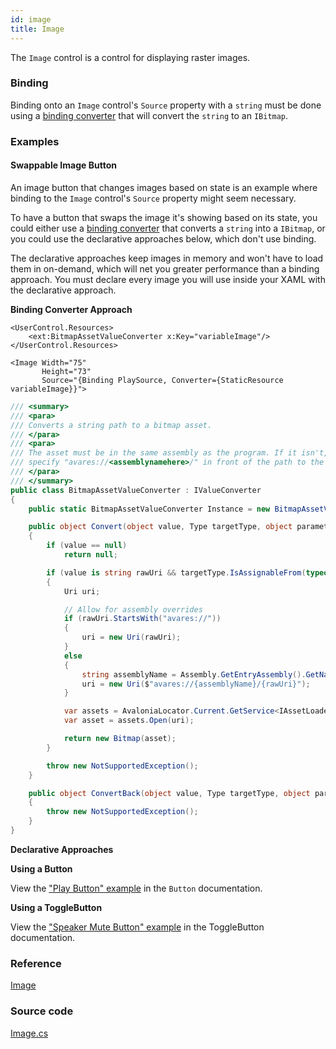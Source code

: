 ```yaml
---
id: image
title: Image
---
```


The `Image` control is a control for displaying raster images.

### Binding

Binding onto an `Image` control's `Source` property with a `string` must be done using a [binding converter](../data-binding/converting-binding-values) that will convert the `string` to an `IBitmap`.

### Examples

#### Swappable Image Button

An image button that changes images based on state is an example where binding to the `Image` control's `Source` property might seem necessary.

To have a button that swaps the image it's showing based on its state, you could either use a [binding converter](../data-binding/converting-binding-values) that converts a `string` into a `IBitmap`, or you could use the declarative approaches below, which don't use binding.

The declarative approaches keep images in memory and won't have to load them in on-demand, which will net you greater performance than a binding approach. You must declare every image you will use inside your XAML with the declarative approach.

**Binding Converter Approach**

```markup
<UserControl.Resources>
    <ext:BitmapAssetValueConverter x:Key="variableImage"/>
</UserControl.Resources>
```

```markup
<Image Width="75"
       Height="73"
       Source="{Binding PlaySource, Converter={StaticResource variableImage}}">
```

```csharp
/// <summary>
/// <para>
/// Converts a string path to a bitmap asset.
/// </para>
/// <para>
/// The asset must be in the same assembly as the program. If it isn't,
/// specify "avares://<assemblynamehere>/" in front of the path to the asset.
/// </para>
/// </summary>
public class BitmapAssetValueConverter : IValueConverter
{
    public static BitmapAssetValueConverter Instance = new BitmapAssetValueConverter();

    public object Convert(object value, Type targetType, object parameter, CultureInfo culture)
    {
        if (value == null)
            return null;

        if (value is string rawUri && targetType.IsAssignableFrom(typeof(Bitmap)))
        {
            Uri uri;

            // Allow for assembly overrides
            if (rawUri.StartsWith("avares://"))
            {
                uri = new Uri(rawUri);
            }
            else
            {
                string assemblyName = Assembly.GetEntryAssembly().GetName().Name;
                uri = new Uri($"avares://{assemblyName}/{rawUri}");
            }

            var assets = AvaloniaLocator.Current.GetService<IAssetLoader>();
            var asset = assets.Open(uri);

            return new Bitmap(asset);
        }

        throw new NotSupportedException();
    }

    public object ConvertBack(object value, Type targetType, object parameter, CultureInfo culture)
    {
        throw new NotSupportedException();
    }
}
```

**Declarative Approaches**

**Using a Button**

View the ["Play Button" example](buttons/button#play-button) in the `Button` documentation.

**Using a ToggleButton**

View the ["Speaker Mute Button" example](buttons/togglebutton#speaker-mute-button) in the ToggleButton documentation.

### Reference

[Image](http://reference.avaloniaui.net/api/Avalonia.Controls/Image/)

### Source code

[Image.cs](https://github.com/AvaloniaUI/Avalonia/blob/master/src/Avalonia.Controls/Image.cs)
